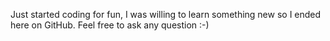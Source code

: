 Just started coding for fun, I was willing to learn something new so I ended here on GitHub. Feel free to ask any question :-) 
